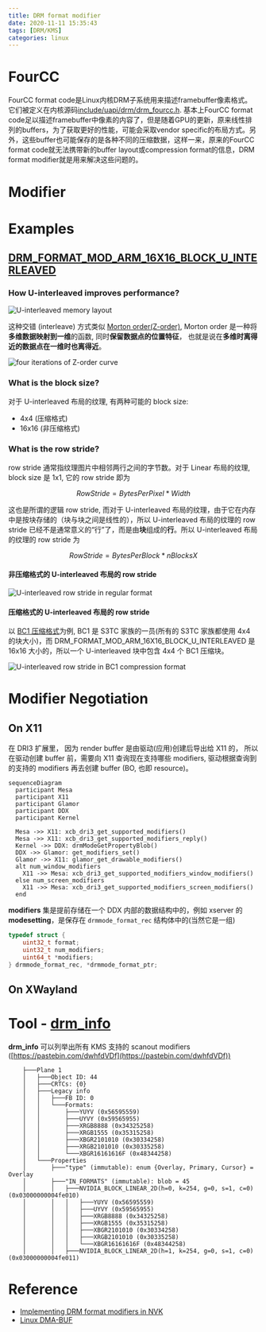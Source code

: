 ```yaml
---
title: DRM format modifier
date: 2020-11-11 15:35:43
tags: [DRM/KMS]
categories: linux
---
```


# FourCC
FourCC format code是Linux内核DRM子系统用来描述framebuffer像素格式。它们被定义在内核源码[include/uapi/drm/drm_fourcc.h](https://github.com/torvalds/linux/blob/master/include/uapi/drm/drm_fourcc.h#L156). 基本上FourCC format code足以描述framebuffer中像素的内容了，但是随着GPU的更新，原来线性排列的buffers，为了获取更好的性能，可能会采取vendor specific的布局方式。另外，这些buffer也可能保存的是各种不同的压缩数据，这样一来，原来的FourCC format code就无法携带新的buffer
layout或compression format的信息，DRM format modifier就是用来解决这些问题的。

<!--more-->

# Modifier

# Examples

## [DRM_FORMAT_MOD_ARM_16X16_BLOCK_U_INTERLEAVED](https://elixir.bootlin.com/mesa/latest/source/include/drm-uapi/drm_fourcc.h#L1332)

### How U-interleaved improves performance?

![U-interleaved memory layout](/images/drm-mod/u-interleaved.drawio.svg)

这种交错 (interleave) 方式类似 [Morton order(Z-order)](https://en.wikipedia.org/wiki/Z-order_curve), Morton order 是一种将**多维数据映射到一维**的函数, 同时**保留数据点的位置特征**， 也就是说在**多维时离得近的数据点在一维时也离得近**。

![four iterations of Z-order curve](/images/drm-mod/Z-curve45.svg.png)

### What is the block size?

对于 U-interleaved 布局的纹理, 有两种可能的 block size:

- 4x4 (压缩格式)
- 16x16 (非压缩格式)

### What is the row stride?
row stride 通常指纹理图片中相邻两行之间的字节数。对于 Linear 布局的纹理, block size 是 1x1, 它的 row stride 即为

$$ RowStride = BytesPerPixel * Width $$

这也是所谓的逻辑 row stride, 而对于 U-interleaved 布局的纹理，由于它在内存中是按块存储的（块与块之间是线性的），所以 U-interleaved 布局的纹理的 row stride 已经不是通常意义的“行”了，而是由**块**组成的**行**。所以 U-interleaved 布局的纹理的 row stride 为

$$ RowStride = BytesPerBlock * nBlocksX $$

#### 非压缩格式的 U-interleaved 布局的 row stride

![U-interleaved row stride in regular format](/images/drm-mod/u-interleaved-row-stride-non-compress.drawio.svg)

#### 压缩格式的 U-interleaved 布局的 row stride
以 [BC1 压缩格式](https://sv-journal.org/2014-1/06/en/index.php?lang=en#5)为例, BC1 是 S3TC 家族的一员(所有的 S3TC 家族都使用 4x4 的块大小)，而 DRM_FORMAT_MOD_ARM_16X16_BLOCK_U_INTERLEAVED 是 16x16 大小的，所以一个 U-interleaved 块中包含 4x4 个 BC1 压缩块。

![U-interleaved row stride in BC1 compression format](/images/drm-mod/u-interleaved-row-stride-compress.drawio.svg)

# Modifier Negotiation

## On X11

在 DRI3 扩展里， 因为 render buffer 是由驱动(应用)创建后导出给 X11 的， 所以在驱动创建 buffer 前，需要向 X11 查询现在支持哪些 modifiers, 驱动根据查询到的支持的 modifiers 再去创建 buffer (BO, 也即 resource)。

```mermaid
sequenceDiagram
  participant Mesa
  participant X11
  participant Glamor
  participant DDX
  participant Kernel

  Mesa ->> X11: xcb_dri3_get_supported_modifiers()
  Mesa ->> X11: xcb_dri3_get_supported_modifiers_reply()
  Kernel ->> DDX: drmModeGetPropertyBlob()
  DDX ->> Glamor: get_modifiers_set()
  Glamor ->> X11: glamor_get_drawable_modifiers()
  alt num_window_modifiers
    X11 ->> Mesa: xcb_dri3_get_supported_modifiers_window_modifiers()
  else num_screen_modifiers
    X11 ->> Mesa: xcb_dri3_get_supported_modifiers_screen_modifiers()
  end
```

**modifiers** 集是提前存储在一个 DDX 内部的数据结构中的，例如 xserver 的 **modesetting**，是保存在 `drmmode_format_rec` 结构体中的(当然它是一组)

```c
typedef struct {
    uint32_t format;
    uint32_t num_modifiers;
    uint64_t *modifiers;
} drmmode_format_rec, *drmmode_format_ptr;
```

## On XWayland

# Tool - [drm_info](https://gitlab.freedesktop.org/emersion/drm_info)

**drm_info** 可以列举出所有 KMS 支持的 scanout modifiers ([https://pastebin.com/dwhfdVDf](https://pastebin.com/dwhfdVDf))

```
    ├───Plane 1
    │   ├───Object ID: 44
    │   ├───CRTCs: {0}
    │   ├───Legacy info
    │   │   ├───FB ID: 0
    │   │   └───Formats:
    │   │       ├───YUYV (0x56595559)
    │   │       ├───UYVY (0x59565955)
    │   │       ├───XRGB8888 (0x34325258)
    │   │       ├───XRGB1555 (0x35315258)
    │   │       ├───XBGR2101010 (0x30334258)
    │   │       ├───XRGB2101010 (0x30335258)
    │   │       └───XBGR16161616F (0x48344258)
    │   └───Properties
    │       ├───"type" (immutable): enum {Overlay, Primary, Cursor} = Overlay
    │       ├───"IN_FORMATS" (immutable): blob = 45
    │       │   ├───NVIDIA_BLOCK_LINEAR_2D(h=0, k=254, g=0, s=1, c=0) (0x03000000004fe010)
    │       │   │   ├───YUYV (0x56595559)
    │       │   │   ├───UYVY (0x59565955)
    │       │   │   ├───XRGB8888 (0x34325258)
    │       │   │   ├───XRGB1555 (0x35315258)
    │       │   │   ├───XBGR2101010 (0x30334258)
    │       │   │   ├───XRGB2101010 (0x30335258)
    │       │   │   └───XBGR16161616F (0x48344258)
    │       │   ├───NVIDIA_BLOCK_LINEAR_2D(h=1, k=254, g=0, s=1, c=0) (0x03000000004fe011)
```

# Reference

- [Implementing DRM format modifiers in NVK](https://www.collabora.com/news-and-blog/news-and-events/implementing-drm-format-modifiers-in-nvk.html)
- [Linux DMA-BUF](https://wayland.app/protocols/linux-dmabuf-v1)
